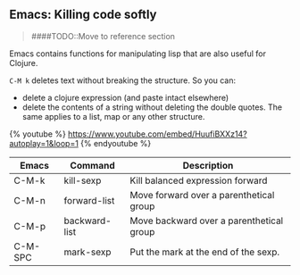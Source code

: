 ## Emacs: Killing code softly

> ####TODO::Move to reference section

Emacs contains functions for manipulating lisp that are also useful for Clojure.

`C-M k` deletes text without breaking the structure.  So you can:

* delete a clojure expression (and paste intact elsewhere)
* delete the contents of a string without deleting the double quotes.  The same applies to a list, map or any other structure.


{% youtube %}
https://www.youtube.com/embed/HuufiBXXz14?autoplay=1&loop=1
{% endyoutube %}


| Emacs   | Command       | Description                              |
|---------|---------------|------------------------------------------|
| C-M-k   | kill-sexp     | Kill balanced expression forward         |
| C-M-n   | forward-list  | Move forward  over a parenthetical group |
| C-M-p   | backward-list | Move backward over a parenthetical group |
| C-M-SPC | mark-sexp     | Put the mark at the end of the sexp.     |
